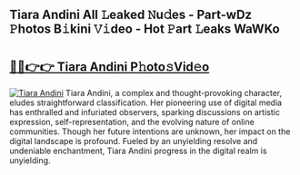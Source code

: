 ## Tiara Andini All 𝙻eaked 𝙽u𝚍es - Part-wDz 𝙿hotos B𝚒kini 𝚅𝚒deo - Hot 𝙿art 𝙻eaks WaWKo

# <h2><a href="http://ld3xsyp.urlbe.top/?page=Tiara+Andini">🔗🔗👉👉 Tiara Andini P𝚑oto𝚜Vid𝚎o</a></h2>

[![Tiara Andini](https://i.imgur.com/eBuTRDB.gif)](http://ld3xsyp.urlbe.top/?page=Tiara+Andini)
Tiara Andini, a complex and thought-provoking character, eludes straightforward classification. Her pioneering use of digital media has enthralled and infuriated observers, sparking discussions on artistic expression, self-representation, and the evolving nature of online communities. Though her future intentions are unknown, her impact on the digital landscape is profound. Fueled by an unyielding resolve and undeniable enchantment, Tiara Andini progress in the digital realm is unyielding.
